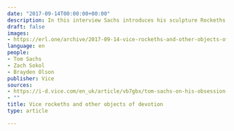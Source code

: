 ```yaml
---
date: "2017-09-14T00:00:00+00:00"
description: In this interview Sachs introduces his sculpture Rockeths and some of the influences behind the exhibition Objects of Devotion
draft: false
images:
- https://erl.one/archive/2017-09-14-vice-rockeths-and-other-objects-of-devotion.png
language: en
people:
- Tom Sachs
- Zach Sokol
- Brayden Olson
publisher: Vice
sources:
- https://i-d.vice.com/en_uk/article/vb7gbx/tom-sachs-on-his-obsession-with-making-stuff
- ""
title: Vice rockeths and other objects of devotion
type: article

---
```

